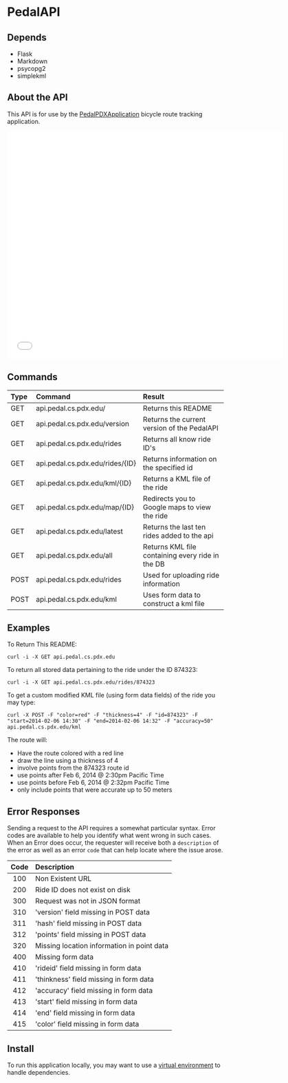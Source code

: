 PedalAPI
========

Depends
-------
* Flask
* Markdown
* psycopg2
* simplekml

About the API
-------------
This API is for use by the [PedalPDXApplication](http://pedal.cs.pdx.edu) bicycle route tracking application.

<iframe width="640" height="530" src="//www.youtube.com/embed/Hzo3JjxoVak/?rel=0" rel="0" frameborder="0" allowfullscreen></iframe>

Commands
--------

| Type  | Command                          | Result                                           |
| :---- | :------------------------------- | :----------------------------------------------- |
| GET   | api.pedal.cs.pdx.edu/            | Returns this README                              |
| GET   | api.pedal.cs.pdx.edu/version     | Returns the current version of the PedalAPI      |
| GET   | api.pedal.cs.pdx.edu/rides       | Returns all know ride ID's                       |
| GET   | api.pedal.cs.pdx.edu/rides/{ID}  | Returns information on the specified id          |
| GET   | api.pedal.cs.pdx.edu/kml/{ID}    | Returns a KML file of the ride                   |
| GET   | api.pedal.cs.pdx.edu/map/{ID}    | Redirects you to Google maps to view the ride    |
| GET   | api.pedal.cs.pdx.edu/latest      | Returns the last ten rides added to the api      |
| GET   | api.pedal.cs.pdx.edu/all         | Returns KML file containing every ride in the DB |
| POST  | api.pedal.cs.pdx.edu/rides       | Used for uploading ride information              |
| POST  | api.pedal.cs.pdx.edu/kml         | Uses form data to construct a kml file           |

Examples
--------

To Return This README:

`curl -i -X GET api.pedal.cs.pdx.edu`

To return all stored data pertaining to the ride under the ID 874323:

`curl -i -X GET api.pedal.cs.pdx.edu/rides/874323`

To get a custom modified KML file (using form data fields) of the ride you may type:

`curl -X POST -F "color=red" -F "thickness=4" -F "id=874323" -F "start=2014-02-06 14:30" -F "end=2014-02-06 14:32" -F "accuracy=50" api.pedal.cs.pdx.edu/kml`

The route will:

* Have the route colored with a red line
* draw the line using a thickness of 4
* involve points from the 874323 route id
* use points after Feb 6, 2014 @ 2:30pm Pacific Time
* use points before Feb 6, 2014 @ 2:32pm Pacific Time
* only include points that were accurate up to 50 meters

Error Responses
---------------
Sending a request to the API requires a somewhat particular syntax. Error codes are available
to help you identify what went wrong in such cases. When an Error does occur, the requester will
receive both a `description` of the error as well as an error `code` that can help locate where
the issue arose.

| Code  | Description                                |
| :---: | :-----------                               |
| 100   | Non Existent URL                           |
| 200   | Ride ID does not exist on disk             |
| 300   | Request was not in JSON format             |
| 310   | 'version' field missing in POST data       |
| 311   | 'hash' field missing in POST data          |
| 312   | 'points' field missing in POST data        |
| 320   | Missing location information in point data |
| 400   | Missing form data                          |
| 410   | 'rideid' field missing in form data        |
| 411   | 'thinkness' field missing in form data     |
| 412   | 'accuracy' field missing in form data      |
| 413   | 'start' field missing in form data         |
| 414   | 'end' field missing in form data           |
| 415   | 'color' field missing in form data         |


Install
-------
To run this application locally, you may want to use a 
[virtual environment](VirtualEnvironment/run_locally.md) to handle dependencies.

